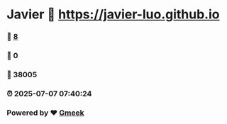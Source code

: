 # Javier :link: https://javier-luo.github.io 
### :page_facing_up: [8](https://javier-luo.github.io/tag.html) 
### :speech_balloon: 0 
### :hibiscus: 38005 
### :alarm_clock: 2025-07-07 07:40:24 
### Powered by :heart: [Gmeek](https://github.com/Meekdai/Gmeek)
